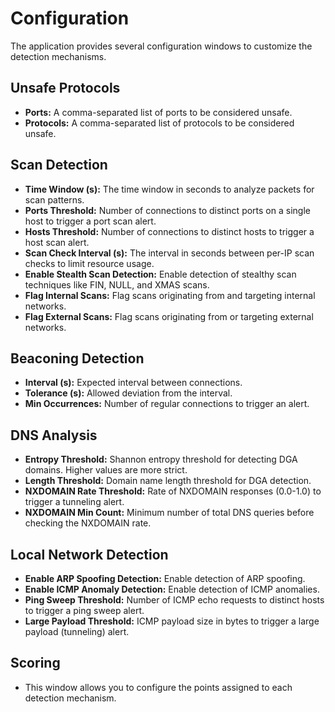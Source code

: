 # Configuration

The application provides several configuration windows to customize the detection mechanisms.

## Unsafe Protocols

-   **Ports:** A comma-separated list of ports to be considered unsafe.
-   **Protocols:** A comma-separated list of protocols to be considered unsafe.

## Scan Detection

-   **Time Window (s):** The time window in seconds to analyze packets for scan patterns.
-   **Ports Threshold:** Number of connections to distinct ports on a single host to trigger a port scan alert.
-   **Hosts Threshold:** Number of connections to distinct hosts to trigger a host scan alert.
-   **Scan Check Interval (s):** The interval in seconds between per-IP scan checks to limit resource usage.
-   **Enable Stealth Scan Detection:** Enable detection of stealthy scan techniques like FIN, NULL, and XMAS scans.
-   **Flag Internal Scans:** Flag scans originating from and targeting internal networks.
-   **Flag External Scans:** Flag scans originating from or targeting external networks.

## Beaconing Detection

-   **Interval (s):** Expected interval between connections.
-   **Tolerance (s):** Allowed deviation from the interval.
-   **Min Occurrences:** Number of regular connections to trigger an alert.

## DNS Analysis

-   **Entropy Threshold:** Shannon entropy threshold for detecting DGA domains. Higher values are more strict.
-   **Length Threshold:** Domain name length threshold for DGA detection.
-   **NXDOMAIN Rate Threshold:** Rate of NXDOMAIN responses (0.0-1.0) to trigger a tunneling alert.
-   **NXDOMAIN Min Count:** Minimum number of total DNS queries before checking the NXDOMAIN rate.

## Local Network Detection

-   **Enable ARP Spoofing Detection:** Enable detection of ARP spoofing.
-   **Enable ICMP Anomaly Detection:** Enable detection of ICMP anomalies.
-   **Ping Sweep Threshold:** Number of ICMP echo requests to distinct hosts to trigger a ping sweep alert.
-   **Large Payload Threshold:** ICMP payload size in bytes to trigger a large payload (tunneling) alert.

## Scoring

-   This window allows you to configure the points assigned to each detection mechanism.
